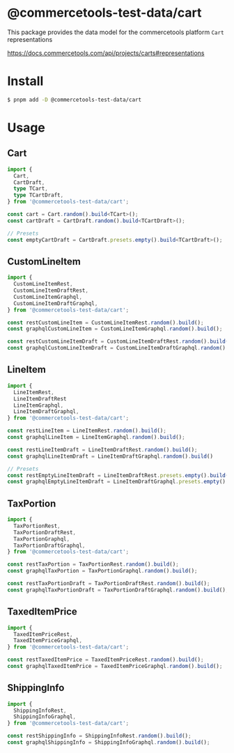 # @commercetools-test-data/cart

This package provides the data model for the commercetools platform `Cart` representations

https://docs.commercetools.com/api/projects/carts#representations

# Install

```bash
$ pnpm add -D @commercetools-test-data/cart
```

# Usage

## Cart

```ts
import {
  Cart,
  CartDraft,
  type TCart,
  type TCartDraft,
} from '@commercetools-test-data/cart';

const cart = Cart.random().build<TCart>();
const cartDraft = CartDraft.random().build<TCartDraft>();

// Presets
const emptyCartDraft = CartDraft.presets.empty().build<TCartDraft>();
```

## CustomLineItem

```ts
import {
  CustomLineItemRest,
  CustomLineItemDraftRest,
  CustomLineItemGraphql,
  CustomLineItemDraftGraphql,
} from '@commercetools-test-data/cart';

const restCustomLineItem = CustomLineItemRest.random().build();
const graphqlCustomLineItem = CustomLineItemGraphql.random().build();

const restCustomLineItemDraft = CustomLineItemDraftRest.random().build();
const graphqlCustomLineItemDraft = CustomLineItemDraftGraphql.random().build();
```

## LineItem

```ts
import {
  LineItemRest,
  LineItemDraftRest
  LineItemGraphql,
  LineItemDraftGraphql,
} from '@commercetools-test-data/cart';

const restLineItem = LineItemRest.random().build();
const graphqlLineItem = LineItemGraphql.random().build();

const restLineItemDraft = LineItemDraftRest.random().build();
const graphqlLineItemDraft = LineItemDraftGraphql.random().build()

// Presets
const restEmptyLineItemDraft = LineItemDraftRest.presets.empty().build();
const graphqlEmptyLineItemDraft = LineItemDraftGraphql.presets.empty().build()
```

## TaxPortion

```ts
import {
  TaxPortionRest,
  TaxPortionDraftRest,
  TaxPortionGraphql,
  TaxPortionDraftGraphql,
} from '@commercetools-test-data/cart';

const restTaxPortion = TaxPortionRest.random().build();
const graphqlTaxPortion = TaxPortionGraphql.random().build();

const restTaxPortionDraft = TaxPortionDraftRest.random().build();
const graphqlTaxPortionDraft = TaxPortionDraftGraphql.random().build();
```

## TaxedItemPrice

```ts
import {
  TaxedItemPriceRest,
  TaxedItemPriceGraphql,
} from '@commercetools-test-data/cart';

const restTaxedItemPrice = TaxedItemPriceRest.random().build();
const graphqlTaxedItemPrice = TaxedItemPriceGraphql.random().build();
```

## ShippingInfo

```ts
import {
  ShippingInfoRest,
  ShippingInfoGraphql,
} from '@commercetools-test-data/cart';

const restShippingInfo = ShippingInfoRest.random().build();
const graphqlShippingInfo = ShippingInfoGraphql.random().build();
```
